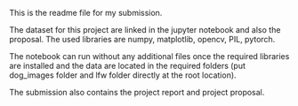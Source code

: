 This is the readme file for my submission.

The dataset for this project are linked in the jupyter notebook and also the proposal. The used libraries are numpy, matplotlib, opencv, PIL, pytorch.

The notebook can run without any additional files once the required libraries are installed and the data are located in the required folders (put dog_images folder and lfw folder directly at the root location).

The submission also contains the project report and project proposal.